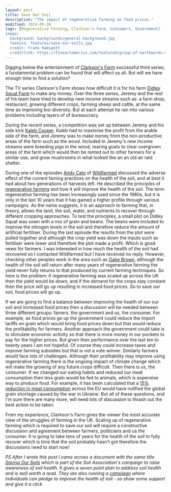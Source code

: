 ```yaml
---
layout: post
title: Save Our Soil
description: "The impact of regenerative farming on food prices."
modified: 2024-05-26
tags: [Regenerative Farming, Clarkson's Farm, Consumers, Government]
image:
  background: backgrounds/general-background.jpg
  feature: features/save-our-soils.jpg
  credit: Frank Ramspott
  creditlink: https://fineartamerica.com/featured/group-of-earthworms-soil-drawing-frank-ramspott.html
---
```

Digging below the entertainment of [Clarkson's Farm](https://en.wikipedia.org/wiki/Clarkson%27s_Farm) successful third series, a fundamental problem can be found that will affect us all. But will we have enough time to find a solution?

The TV series Clarkson's Farm shows how difficult it is for his farm [Didley Squat Farm](https://diddlysquatfarmshop.com/) to make any money. Over the three series, Jeremy and the rest of his team have tried to develop new income streams such as: a farm shop, restaurant, growing different crops, farming sheep and cattle, at the same time as improving bio-diversity. But at each attempt he ran into various problems including layers of of bureaucracy.

During the recent series, a competition was set up between Jeremy and his side kick [Kaleb Cooper](https://en.wikipedia.org/wiki/Kaleb_Cooper). Kaleb had to maximise the profit from the arable side of the farm, and Jeremy was to make money from the non-productive areas of the farm such as the wood. Included in Jeremy's new income streams were breeding pigs in the wood, rearing goats to clear overgrown areas of the farm which would then  be rented out to other farmers for a similar use,  and grow mushrooms in what looked like an an old air raid shelter.

During one of the episodes [Andy Cato](https://en.wikipedia.org/wiki/Andy_Cato) of [Wildfarmed](https://www.wildfarmed.co.uk/pages/about-us) discussed the adverse effect  of the current faming practices on the health of the soil, and at best it had about two generations of harvests left. He described the principles of [regenerative farming](https://www.wildlifetrusts.org/blog/vicki-hird/what-regenerative-farming) and how it will improve the health of the soil. The term regenerative farming has been increasingly used since the 1980s, but it is only in the last 10 years that it has gained a higher profile through various campaigns. As the name suggests, it is an approach to farming that, in theory, allows the land, the soil, water, and nutrients to recover through different cropping approaches.  To test the principles, a small plot on Didley Squat was sown with a mix of grain and beans. The beans were included to improve the nitrogen levels in the soil and therefore reduce the amount of artificial fertiliser. During the last episode the results from the plot were pulled together and although the crop yield was down the inputs such as fertiliser were lower and therefore the plot made a profit.  Which is good news for farmers. I was interested in how much the health of the soil had recovered so I contacted Wildfarmed but I have received no reply. However, checking other peoples work in the area such as [Gabe Brown](https://understandingag.com/partners/gabe-brown/), although the health of the soil will return after many years of regenerative farming the yield never fully returns to that produced by current farming techniques. So here is the problem: if regenerative farming was scaled up across the UK then the yield would be down, and if the demand for the crops stay constant then the price will go up resulting in increased food prices. So to save our soil, food prices will go up.

If we are going to find a balance between improving the health of our our soil and increased food prices then a discussion will be needed between three different groups:  famers, the government and us, the consumer. For example, as food prices go up the government could reduce the import tariffs on grain which would bring food prices down but that would reduce the profitability for farmers. Another approach the government could take is to stimulate economic activity so that there is more money in our pockets to pay for the higher prices. But given their performance over the last ten to twenty years I am not hopeful. Of course they could increase taxes and improve farming subsidies  but that is not a vote winner. Similarly farmers would face lots of challenges. Although their profitability may improve using regenerative farming there is the ongoing impact of climate change which will make the growing of any future crops difficult. Then there is us, the consumer. If we changed our eating habits and reduced our meat consumption then less grain would be fed to animals, which is expensive way to produce food. For example, it has been calculated that a [15% reduction in meat consumption](https://www.sustainweb.org/blogs/sep22-tim-benton-meat-summit/) across the EU would have nulified the global grain shortage caused by the war in Ukraine. But all of these questions, and I'm sure there are many more, will need lots of discussion to thrash out the best action to be taken.

From my experience, Clarkson's Farm gives the viewer the most accurate view of the struggles of farming in the UK. Scaling up of regenerative farming which is required to save our soil will require a constructive discussion and agreement between farmers, politicians and us the consumer.  It is going to take tens of years for the health of the soil to fully recover which is time that the soil probably hasn't got therefore the discussions need to start now!

<i>PS After I wrote this post I came across a document with the same title [Saving Our Soils](https://www.soilassociation.org/media/24941/saving-our-soils-report-dec21.pdf) which is part of the Soil Association's campaign to raise awareness of soil health. It gives a seven point plan to address soil health and is well worth a read. They are also running a [campiagn](https://www.soilassociation.org/causes-campaigns/save-our-soil/) where individuals can pledge to improve the health of soil - so show some support and give it a click</i>
